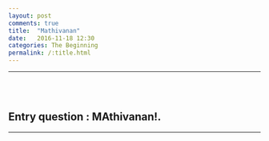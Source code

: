 ```yaml
---
layout: post
comments: true
title:  "Mathivanan"
date:   2016-11-18 12:30
categories: The Beginning
permalink: /:title.html
---
```


---
<br><br>


<!-- <img src="/images/git.png" width="200" height="200" /> --> 

## Entry question : MAthivanan!.

---

